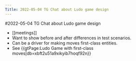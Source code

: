 ---Title: 2022-05-04 TG Chat about Ludo game design---#2022-05-04 TG Chat about Ludo game design- [[meetings]]- Want to show before and after differences in test scenarios.- Can be a driver for making moves first-class entities.- See {{gtPage:Ludo Game with first-class moves|db=xbft2u51a9xikyib7hoqf92n}}